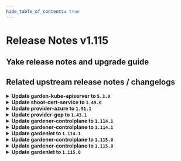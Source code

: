 ```yaml
---
hide_table_of_contents: true
---
```


# Release Notes v1.115

## Yake release notes and upgrade guide

## Related upstream release notes / changelogs


<details>
<summary><b>Update garden-kube-apiserver to <code>5.3.0</code></b></summary>

**Full Changelog**: https://github.com/gardener-community/garden-kube-apiserver/compare/v5.2.0...v5.3.0

</details>

<details>
<summary><b>Update shoot-cert-service to <code>1.49.0</code></b></summary>

# [gardener/gardener-extension-shoot-cert-service]

## 🐛 Bug Fixes

- `[OPERATOR]` Fixes the cert controller manager's observability configuration. by @rickardsjp [#356]
## 🏃 Others

- `[OPERATOR]` Support for using a `CA` issuer as default issuer. by @MartinWeindel [#337]
- `[OPERATOR]` `extension-shoot-cert-service` no longer supports Shoots with Кubernetes version <= 1.26. by @RadaBDimitrova [#309]
# [gardener/cert-management]

## ✨ New Features

- `[OPERATOR]` Introduce multi-arch build for `linux/arm64` images. by @marc1404 [gardener/cert-management#405]

## Helm Charts
- shoot-cert-service: `europe-docker.pkg.dev/gardener-project/releases/charts/gardener/extensions/shoot-cert-service:v1.49.0`
## Docker Images
- gardener-extension-shoot-cert-service: `europe-docker.pkg.dev/gardener-project/releases/gardener/extensions/shoot-cert-service:v1.49.0`


</details>

<details>
<summary><b>Update provider-azure to <code>1.51.1</code></b></summary>

# [gardener/gardener-extension-provider-azure]

## 🐛 Bug Fixes

- `[OPERATOR]` The admission webhook is now allowed to GET workload identities. by @dimityrmirchev [#1121]

## Helm Charts
- admission-azure-application: `europe-docker.pkg.dev/gardener-project/releases/charts/gardener/extensions/admission-azure-application:v1.51.1`
- admission-azure-runtime: `europe-docker.pkg.dev/gardener-project/releases/charts/gardener/extensions/admission-azure-runtime:v1.51.1`
- provider-azure: `europe-docker.pkg.dev/gardener-project/releases/charts/gardener/extensions/provider-azure:v1.51.1`
## Docker Images
- gardener-extension-admission-azure: `europe-docker.pkg.dev/gardener-project/releases/gardener/extensions/admission-azure:v1.51.1`
- gardener-extension-provider-azure: `europe-docker.pkg.dev/gardener-project/releases/gardener/extensions/provider-azure:v1.51.1`


</details>

<details>
<summary><b>Update provider-gcp to <code>1.43.1</code></b></summary>

# [gardener/gardener-extension-provider-gcp]

## 🐛 Bug Fixes

- `[OPERATOR]` The admission webhook is now allowed to GET workload identities. by @dimityrmirchev [#1013]

## Helm Charts
- admission-gcp-application: `europe-docker.pkg.dev/gardener-project/releases/charts/gardener/extensions/admission-gcp-application:v1.43.1`
- admission-gcp-runtime: `europe-docker.pkg.dev/gardener-project/releases/charts/gardener/extensions/admission-gcp-runtime:v1.43.1`
- provider-gcp: `europe-docker.pkg.dev/gardener-project/releases/charts/gardener/extensions/provider-gcp:v1.43.1`
## Docker Images
- gardener-extension-admission-gcp: `europe-docker.pkg.dev/gardener-project/releases/gardener/extensions/admission-gcp:v1.43.1`
- gardener-extension-provider-gcp: `europe-docker.pkg.dev/gardener-project/releases/gardener/extensions/provider-gcp:v1.43.1`


</details>

<details>
<summary><b>Update gardener-controlplane to <code>1.114.1</code></b></summary>

# [gardener/gardener]

## 🐛 Bug Fixes

- `[DEPENDENCY]` The `hack/check-generate.sh` script was fixed to only execute the `check-generate` target if it exists in the corresponding Makefile. by @timuthy [#11641]
- `[USER]` A bug which made the wildcard TLS certificate endpoint of non-HA-multizone shoot kube-apiservers inaccessible has been fixed. by @oliver-goetz [#11697]
- `[USER]` A bug has been fixed which prevented `Shoot` deletion because of an unavailable `gardener-resource-manager` deployment. by @rfranzke [#11710]
- `[USER]` A bug in gardener-operator which made the virtual-kube-apiserver serve the self-signed certificate on the wildcard TLS certificate endpoint when IstioTLSTermination feature gate is active has been fixed. by @oliver-goetz [#11697]
- `[OPERATOR]` A bug which might break control-plane access to shoots until their next reconciliation when deactivating IstioTLSTermination feature gate on their seed has been fixed. by @oliver-goetz [#11694]
## 🏃 Others

- `[OPERATOR]` gardener-apiserver now returns a warning when the Shoot has the `spec.kubernetes.enableStaticTokenKubeconfig` field set. by @shafeeqes [#11666]

## Helm Charts
- controlplane: `europe-docker.pkg.dev/gardener-project/releases/charts/gardener/controlplane:v1.114.1`
- gardenlet: `europe-docker.pkg.dev/gardener-project/releases/charts/gardener/gardenlet:v1.114.1`
- operator: `europe-docker.pkg.dev/gardener-project/releases/charts/gardener/operator:v1.114.1`
- resource-manager: `europe-docker.pkg.dev/gardener-project/releases/charts/gardener/resource-manager:v1.114.1`
## Docker Images
- admission-controller: `europe-docker.pkg.dev/gardener-project/releases/gardener/admission-controller:v1.114.1`
- apiserver: `europe-docker.pkg.dev/gardener-project/releases/gardener/apiserver:v1.114.1`
- controller-manager: `europe-docker.pkg.dev/gardener-project/releases/gardener/controller-manager:v1.114.1`
- gardenlet: `europe-docker.pkg.dev/gardener-project/releases/gardener/gardenlet:v1.114.1`
- node-agent: `europe-docker.pkg.dev/gardener-project/releases/gardener/node-agent:v1.114.1`
- operator: `europe-docker.pkg.dev/gardener-project/releases/gardener/operator:v1.114.1`
- resource-manager: `europe-docker.pkg.dev/gardener-project/releases/gardener/resource-manager:v1.114.1`
- scheduler: `europe-docker.pkg.dev/gardener-project/releases/gardener/scheduler:v1.114.1`


</details>

<details>
<summary><b>Update gardener-controlplane to <code>1.114.1</code></b></summary>

# [gardener/gardener]

## 🐛 Bug Fixes

- `[DEPENDENCY]` The `hack/check-generate.sh` script was fixed to only execute the `check-generate` target if it exists in the corresponding Makefile. by @timuthy [#11641]
- `[USER]` A bug which made the wildcard TLS certificate endpoint of non-HA-multizone shoot kube-apiservers inaccessible has been fixed. by @oliver-goetz [#11697]
- `[USER]` A bug has been fixed which prevented `Shoot` deletion because of an unavailable `gardener-resource-manager` deployment. by @rfranzke [#11710]
- `[USER]` A bug in gardener-operator which made the virtual-kube-apiserver serve the self-signed certificate on the wildcard TLS certificate endpoint when IstioTLSTermination feature gate is active has been fixed. by @oliver-goetz [#11697]
- `[OPERATOR]` A bug which might break control-plane access to shoots until their next reconciliation when deactivating IstioTLSTermination feature gate on their seed has been fixed. by @oliver-goetz [#11694]
## 🏃 Others

- `[OPERATOR]` gardener-apiserver now returns a warning when the Shoot has the `spec.kubernetes.enableStaticTokenKubeconfig` field set. by @shafeeqes [#11666]

## Helm Charts
- controlplane: `europe-docker.pkg.dev/gardener-project/releases/charts/gardener/controlplane:v1.114.1`
- gardenlet: `europe-docker.pkg.dev/gardener-project/releases/charts/gardener/gardenlet:v1.114.1`
- operator: `europe-docker.pkg.dev/gardener-project/releases/charts/gardener/operator:v1.114.1`
- resource-manager: `europe-docker.pkg.dev/gardener-project/releases/charts/gardener/resource-manager:v1.114.1`
## Docker Images
- admission-controller: `europe-docker.pkg.dev/gardener-project/releases/gardener/admission-controller:v1.114.1`
- apiserver: `europe-docker.pkg.dev/gardener-project/releases/gardener/apiserver:v1.114.1`
- controller-manager: `europe-docker.pkg.dev/gardener-project/releases/gardener/controller-manager:v1.114.1`
- gardenlet: `europe-docker.pkg.dev/gardener-project/releases/gardener/gardenlet:v1.114.1`
- node-agent: `europe-docker.pkg.dev/gardener-project/releases/gardener/node-agent:v1.114.1`
- operator: `europe-docker.pkg.dev/gardener-project/releases/gardener/operator:v1.114.1`
- resource-manager: `europe-docker.pkg.dev/gardener-project/releases/gardener/resource-manager:v1.114.1`
- scheduler: `europe-docker.pkg.dev/gardener-project/releases/gardener/scheduler:v1.114.1`


</details>

<details>
<summary><b>Update gardenlet to <code>1.114.1</code></b></summary>

# [gardener/gardener]

## 🐛 Bug Fixes

- `[DEPENDENCY]` The `hack/check-generate.sh` script was fixed to only execute the `check-generate` target if it exists in the corresponding Makefile. by @timuthy [#11641]
- `[USER]` A bug which made the wildcard TLS certificate endpoint of non-HA-multizone shoot kube-apiservers inaccessible has been fixed. by @oliver-goetz [#11697]
- `[USER]` A bug has been fixed which prevented `Shoot` deletion because of an unavailable `gardener-resource-manager` deployment. by @rfranzke [#11710]
- `[USER]` A bug in gardener-operator which made the virtual-kube-apiserver serve the self-signed certificate on the wildcard TLS certificate endpoint when IstioTLSTermination feature gate is active has been fixed. by @oliver-goetz [#11697]
- `[OPERATOR]` A bug which might break control-plane access to shoots until their next reconciliation when deactivating IstioTLSTermination feature gate on their seed has been fixed. by @oliver-goetz [#11694]
## 🏃 Others

- `[OPERATOR]` gardener-apiserver now returns a warning when the Shoot has the `spec.kubernetes.enableStaticTokenKubeconfig` field set. by @shafeeqes [#11666]

## Helm Charts
- controlplane: `europe-docker.pkg.dev/gardener-project/releases/charts/gardener/controlplane:v1.114.1`
- gardenlet: `europe-docker.pkg.dev/gardener-project/releases/charts/gardener/gardenlet:v1.114.1`
- operator: `europe-docker.pkg.dev/gardener-project/releases/charts/gardener/operator:v1.114.1`
- resource-manager: `europe-docker.pkg.dev/gardener-project/releases/charts/gardener/resource-manager:v1.114.1`
## Docker Images
- admission-controller: `europe-docker.pkg.dev/gardener-project/releases/gardener/admission-controller:v1.114.1`
- apiserver: `europe-docker.pkg.dev/gardener-project/releases/gardener/apiserver:v1.114.1`
- controller-manager: `europe-docker.pkg.dev/gardener-project/releases/gardener/controller-manager:v1.114.1`
- gardenlet: `europe-docker.pkg.dev/gardener-project/releases/gardener/gardenlet:v1.114.1`
- node-agent: `europe-docker.pkg.dev/gardener-project/releases/gardener/node-agent:v1.114.1`
- operator: `europe-docker.pkg.dev/gardener-project/releases/gardener/operator:v1.114.1`
- resource-manager: `europe-docker.pkg.dev/gardener-project/releases/gardener/resource-manager:v1.114.1`
- scheduler: `europe-docker.pkg.dev/gardener-project/releases/gardener/scheduler:v1.114.1`


</details>

<details>
<summary><b>Update gardener-controlplane to <code>1.115.0</code></b></summary>

# [gardener/gardener]

## ⚠️ Breaking Changes

- `[OPERATOR]` `PodTopologySpreadConstraints` webhook in the `gardener-resource-manager` is disabled for seeds unconditionally and for shoots which doesn't disable kubernetes feature gate `MatchLabelKeysInPodTopologySpread` explicitly. by @shafeeqes [#11497]
- `[OPERATOR]` `TokenInvalidator` controller and webhook in the `gardener-resource-manager` are removed.   by @shafeeqes [#11497]
- `[DEVELOPER]` The `github.com/gardener/gardener/pkg/utils/gardener.ReconcileTopologyAwareRoutingMetadata` func in deperecated in favor of `github.com/gardener/gardener/pkg/utils/gardener.ReconcileTopologyAwareRoutingSettings`. by @ialidzhikov [#11178]
## 📰 Noteworthy

- `[OPERATOR]` The [`ServiceTrafficDistribution`](https://kubernetes.io/docs/reference/networking/virtual-ips/#traffic-distribution) feature is being used on to make Services topology-aware when the runtime Kubernetes version is 1.31+. by @ialidzhikov [#11178]
- `[DEVELOPER]` `fluent-operator` APIs and CRDs are updated from v2 to v3 by @nickytd [#11673]
- `[USER]` The `updateStrategy` of existing machine images in a `CloudProfile` can now be overridden in a `NamespacedCloudProfile`. by @LucaBernstein [#11550]
## ✨ New Features

- `[OPERATOR]` The `injectGardenKubeconfig` field is defaulted to `true` for extensions responsible for `Worker` resources when registered via the `operator.gardener.cloud/v1alpha1.Extension` API. by @rfranzke [#11658]
- `[OPERATOR]` You can use `.spec.virtualCluster.gardener.gardenerAPIServer.goAwayChance` in the `Garden` API to specify the probability for randomly closing a connection (GOAWAY) in order to prevent HTTP/2 clients from getting stuck on a single `gardener-apiserver`. by @rfranzke [#11551]
- `[USER]` `NamespacedCloudProfile.spec.limits.maxNodesTotal` can be used to override the limit of the maximum number of nodes a shoot can have during runtime, as defined in the parent `CloudProfile`. See [the documentation](https://github.com/gardener/gardener/blob/master/docs/usage/shoot/shoot_limits.md) for more details. by @LucaBernstein [#11647]
- `[USER]` If the Gardener operator has defined a control plane wildcard certificate, the `.status.advertisedAddresses` of the `Shoot` contain an entry with an endpoint secured by this certificate. Note that this endpoint is specific to the seed cluster the `Shoot` is scheduled to. Read all about it in [this document](https://github.com/gardener/gardener/blob/master/docs/usage/shoot/shoot_access.md). by @rfranzke [#11612]
- `[USER]` The feature gate `NewVPN` has been graduated to `Beta` and is now enabled by default. by @ScheererJ [#11693]
## 🐛 Bug Fixes

- `[USER]` A bug causing race condition in the `kube-proxy` pod related to concurrent modifications of iptables rules was fixed. by @AleksandarSavchev [#11668]
- `[USER]` Fix authentication panel in API server Plutono dashboard for Shoot clusters by @chrkl [#11667]
## 🏃 Others

- `[DEPENDENCY]` The following dependencies have been updated:  
  - `quay.io/kiwigrid/k8s-sidecar` from `1.30.1` to `1.30.2`.  by @gardener-ci-robot [#11628]
- `[DEPENDENCY]` The following dependencies have been updated:  
  - `gardener/machine-controller-manager` from `v0.56.1` to `v0.57.0`. [Release Notes](https://redirect.github.com/gardener/machine-controller-manager/releases/tag/v0.57.0)  
  - `github.com/gardener/machine-controller-manager` from `v0.56.1` to `v0.57.0`.  by @gardener-ci-robot [#11620]
- `[DEPENDENCY]` The following dependencies have been updated:  
  - `credativ/vali` from `v2.2.21` to `v2.2.22`. [Release Notes](https://redirect.github.com/credativ/vali/releases/tag/v2.2.22) by @gardener-ci-robot [#11664]
- `[DEPENDENCY]` The following dependencies have been updated:  
  - `gardener/gardener-metrics-exporter` from `0.36.0` to `0.37.0`. [Release Notes](https://redirect.github.com/gardener/gardener-metrics-exporter/releases/tag/0.37.0) by @gardener-ci-robot [#11677]
- `[DEPENDENCY]` The following dependencies have been updated:  
  - `credativ/plutono` from `v7.5.36` to `v7.5.37`. [Release Notes](https://redirect.github.com/credativ/plutono/releases/tag/v7.5.37) by @gardener-ci-robot [#11663]
- `[DEPENDENCY]` The following dependencies have been updated:  
  - `quay.io/prometheus/alertmanager` from `v0.28.0` to `v0.28.1`.  by @gardener-ci-robot [#11625]
- `[OPERATOR]` Added field `OCIRepository.PullSecretRef` for pulling helm charts from repositories with access restrictions. by @MartinWeindel [#11324]
- `[OPERATOR]` The ports used by provider-local can now be specified via helm values. by @ScheererJ [#11700]
- `[OPERATOR]` `CreateShoot` testdefinition exposes `minAllowed` options for control plane by @hendrikKahl [#11637]
- `[OPERATOR]` The gardener-node-agent is now able to deal with the new version v3 of containerd's configuration file `/etc/containerd/config.toml`. As this new version of the configuration file comes with a new structure of certain configuration options, gardener-node-agent must be able to write configuration changes to different locations within the file based on its version. If it detects this config file to be version 3, it will write all relevant configuration changes to the new config keys. In addition, for any plugins inserted through an OSC `PluginConfiguration`, it will check if its path matches a typical v2 compliant path prefix and will translate it to the equivalent v3 compliant path prefix. by @MrBatschner [#11623]
- `[OPERATOR]` Upgrade Prometheus to v3.2 by @vicwicker [#11552]
- `[OPERATOR]` Garden and Seed cluster component containers, which do not require privilege escalations, now forbid privilege escalation explicitly. by @georgibaltiev [#11519]
- `[OPERATOR]` The `gardener/autoscaler` image has been updated to `v1.31.0`. [Release Notes](https://github.com/gardener/autoscaler/releases/tag/v1.31.0) by @aaronfern [#11646]
- `[OPERATOR]` Enable the `VerticalPodAutoscalerCappedRecommendation` alerts by @vicwicker [#11622]
- `[OPERATOR]` `gardener-apiserver` is now deployed with a fixed number of replicas (HA configuration: 3, non-HA configuration: 2). It does not use `HPA` anymore. by @oliver-goetz [#11684]
- `[OPERATOR]` `gardener-operator` rejects deletion requests for `Extension`s deemed required for the landscape.  by @timuthy [#11606]
- `[DEVELOPER]` The `ObjectNames()` function of `github.com/gardener/gardener/test/utils/matchers` can be used to modify `object.Object` lists to a `[]string` with their name. This is useful in tests to avoid using `gstruct` matchers that bloat the test output. by @tobschli [#11616]
- `[DEVELOPER]` The [component checklist](https://github.com/gardener/gardener/blob/v1.115.0/docs/development/component-checklist.md) now recommends setting `revisionHistoryLimit=2` for `DaemonSet`s as well. by @rfranzke [#11659]
- `[DEVELOPER]` Allow to configure bootstrapping control plane nodes with controller installations by setting `hostNetwork`, `replicas`, `tolerations` and usable ports. by @ScheererJ [#11527]
- `[DEVELOPER]` An issue causing the VPN tunnel test-machinery integration test to fail is now fixed. by @ialidzhikov [#11716]
## 📖 Documentation

- `[USER]` Add documentation on how to federate metrics from the shoot Prometheus into an external Prometheus instance by @vicwicker [#11609]

## Helm Charts
- controlplane: `europe-docker.pkg.dev/gardener-project/releases/charts/gardener/controlplane:v1.115.0`
- gardenlet: `europe-docker.pkg.dev/gardener-project/releases/charts/gardener/gardenlet:v1.115.0`
- operator: `europe-docker.pkg.dev/gardener-project/releases/charts/gardener/operator:v1.115.0`
- resource-manager: `europe-docker.pkg.dev/gardener-project/releases/charts/gardener/resource-manager:v1.115.0`
## Docker Images
- admission-controller: `europe-docker.pkg.dev/gardener-project/releases/gardener/admission-controller:v1.115.0`
- apiserver: `europe-docker.pkg.dev/gardener-project/releases/gardener/apiserver:v1.115.0`
- controller-manager: `europe-docker.pkg.dev/gardener-project/releases/gardener/controller-manager:v1.115.0`
- gardenlet: `europe-docker.pkg.dev/gardener-project/releases/gardener/gardenlet:v1.115.0`
- node-agent: `europe-docker.pkg.dev/gardener-project/releases/gardener/node-agent:v1.115.0`
- operator: `europe-docker.pkg.dev/gardener-project/releases/gardener/operator:v1.115.0`
- resource-manager: `europe-docker.pkg.dev/gardener-project/releases/gardener/resource-manager:v1.115.0`
- scheduler: `europe-docker.pkg.dev/gardener-project/releases/gardener/scheduler:v1.115.0`


</details>

<details>
<summary><b>Update gardener-controlplane to <code>1.115.0</code></b></summary>

# [gardener/gardener]

## ⚠️ Breaking Changes

- `[OPERATOR]` `PodTopologySpreadConstraints` webhook in the `gardener-resource-manager` is disabled for seeds unconditionally and for shoots which doesn't disable kubernetes feature gate `MatchLabelKeysInPodTopologySpread` explicitly. by @shafeeqes [#11497]
- `[OPERATOR]` `TokenInvalidator` controller and webhook in the `gardener-resource-manager` are removed.   by @shafeeqes [#11497]
- `[DEVELOPER]` The `github.com/gardener/gardener/pkg/utils/gardener.ReconcileTopologyAwareRoutingMetadata` func in deperecated in favor of `github.com/gardener/gardener/pkg/utils/gardener.ReconcileTopologyAwareRoutingSettings`. by @ialidzhikov [#11178]
## 📰 Noteworthy

- `[OPERATOR]` The [`ServiceTrafficDistribution`](https://kubernetes.io/docs/reference/networking/virtual-ips/#traffic-distribution) feature is being used on to make Services topology-aware when the runtime Kubernetes version is 1.31+. by @ialidzhikov [#11178]
- `[DEVELOPER]` `fluent-operator` APIs and CRDs are updated from v2 to v3 by @nickytd [#11673]
- `[USER]` The `updateStrategy` of existing machine images in a `CloudProfile` can now be overridden in a `NamespacedCloudProfile`. by @LucaBernstein [#11550]
## ✨ New Features

- `[OPERATOR]` The `injectGardenKubeconfig` field is defaulted to `true` for extensions responsible for `Worker` resources when registered via the `operator.gardener.cloud/v1alpha1.Extension` API. by @rfranzke [#11658]
- `[OPERATOR]` You can use `.spec.virtualCluster.gardener.gardenerAPIServer.goAwayChance` in the `Garden` API to specify the probability for randomly closing a connection (GOAWAY) in order to prevent HTTP/2 clients from getting stuck on a single `gardener-apiserver`. by @rfranzke [#11551]
- `[USER]` `NamespacedCloudProfile.spec.limits.maxNodesTotal` can be used to override the limit of the maximum number of nodes a shoot can have during runtime, as defined in the parent `CloudProfile`. See [the documentation](https://github.com/gardener/gardener/blob/master/docs/usage/shoot/shoot_limits.md) for more details. by @LucaBernstein [#11647]
- `[USER]` If the Gardener operator has defined a control plane wildcard certificate, the `.status.advertisedAddresses` of the `Shoot` contain an entry with an endpoint secured by this certificate. Note that this endpoint is specific to the seed cluster the `Shoot` is scheduled to. Read all about it in [this document](https://github.com/gardener/gardener/blob/master/docs/usage/shoot/shoot_access.md). by @rfranzke [#11612]
- `[USER]` The feature gate `NewVPN` has been graduated to `Beta` and is now enabled by default. by @ScheererJ [#11693]
## 🐛 Bug Fixes

- `[USER]` A bug causing race condition in the `kube-proxy` pod related to concurrent modifications of iptables rules was fixed. by @AleksandarSavchev [#11668]
- `[USER]` Fix authentication panel in API server Plutono dashboard for Shoot clusters by @chrkl [#11667]
## 🏃 Others

- `[DEPENDENCY]` The following dependencies have been updated:  
  - `quay.io/kiwigrid/k8s-sidecar` from `1.30.1` to `1.30.2`.  by @gardener-ci-robot [#11628]
- `[DEPENDENCY]` The following dependencies have been updated:  
  - `gardener/machine-controller-manager` from `v0.56.1` to `v0.57.0`. [Release Notes](https://redirect.github.com/gardener/machine-controller-manager/releases/tag/v0.57.0)  
  - `github.com/gardener/machine-controller-manager` from `v0.56.1` to `v0.57.0`.  by @gardener-ci-robot [#11620]
- `[DEPENDENCY]` The following dependencies have been updated:  
  - `credativ/vali` from `v2.2.21` to `v2.2.22`. [Release Notes](https://redirect.github.com/credativ/vali/releases/tag/v2.2.22) by @gardener-ci-robot [#11664]
- `[DEPENDENCY]` The following dependencies have been updated:  
  - `gardener/gardener-metrics-exporter` from `0.36.0` to `0.37.0`. [Release Notes](https://redirect.github.com/gardener/gardener-metrics-exporter/releases/tag/0.37.0) by @gardener-ci-robot [#11677]
- `[DEPENDENCY]` The following dependencies have been updated:  
  - `credativ/plutono` from `v7.5.36` to `v7.5.37`. [Release Notes](https://redirect.github.com/credativ/plutono/releases/tag/v7.5.37) by @gardener-ci-robot [#11663]
- `[DEPENDENCY]` The following dependencies have been updated:  
  - `quay.io/prometheus/alertmanager` from `v0.28.0` to `v0.28.1`.  by @gardener-ci-robot [#11625]
- `[OPERATOR]` Added field `OCIRepository.PullSecretRef` for pulling helm charts from repositories with access restrictions. by @MartinWeindel [#11324]
- `[OPERATOR]` The ports used by provider-local can now be specified via helm values. by @ScheererJ [#11700]
- `[OPERATOR]` `CreateShoot` testdefinition exposes `minAllowed` options for control plane by @hendrikKahl [#11637]
- `[OPERATOR]` The gardener-node-agent is now able to deal with the new version v3 of containerd's configuration file `/etc/containerd/config.toml`. As this new version of the configuration file comes with a new structure of certain configuration options, gardener-node-agent must be able to write configuration changes to different locations within the file based on its version. If it detects this config file to be version 3, it will write all relevant configuration changes to the new config keys. In addition, for any plugins inserted through an OSC `PluginConfiguration`, it will check if its path matches a typical v2 compliant path prefix and will translate it to the equivalent v3 compliant path prefix. by @MrBatschner [#11623]
- `[OPERATOR]` Upgrade Prometheus to v3.2 by @vicwicker [#11552]
- `[OPERATOR]` Garden and Seed cluster component containers, which do not require privilege escalations, now forbid privilege escalation explicitly. by @georgibaltiev [#11519]
- `[OPERATOR]` The `gardener/autoscaler` image has been updated to `v1.31.0`. [Release Notes](https://github.com/gardener/autoscaler/releases/tag/v1.31.0) by @aaronfern [#11646]
- `[OPERATOR]` Enable the `VerticalPodAutoscalerCappedRecommendation` alerts by @vicwicker [#11622]
- `[OPERATOR]` `gardener-apiserver` is now deployed with a fixed number of replicas (HA configuration: 3, non-HA configuration: 2). It does not use `HPA` anymore. by @oliver-goetz [#11684]
- `[OPERATOR]` `gardener-operator` rejects deletion requests for `Extension`s deemed required for the landscape.  by @timuthy [#11606]
- `[DEVELOPER]` The `ObjectNames()` function of `github.com/gardener/gardener/test/utils/matchers` can be used to modify `object.Object` lists to a `[]string` with their name. This is useful in tests to avoid using `gstruct` matchers that bloat the test output. by @tobschli [#11616]
- `[DEVELOPER]` The [component checklist](https://github.com/gardener/gardener/blob/v1.115.0/docs/development/component-checklist.md) now recommends setting `revisionHistoryLimit=2` for `DaemonSet`s as well. by @rfranzke [#11659]
- `[DEVELOPER]` Allow to configure bootstrapping control plane nodes with controller installations by setting `hostNetwork`, `replicas`, `tolerations` and usable ports. by @ScheererJ [#11527]
- `[DEVELOPER]` An issue causing the VPN tunnel test-machinery integration test to fail is now fixed. by @ialidzhikov [#11716]
## 📖 Documentation

- `[USER]` Add documentation on how to federate metrics from the shoot Prometheus into an external Prometheus instance by @vicwicker [#11609]

## Helm Charts
- controlplane: `europe-docker.pkg.dev/gardener-project/releases/charts/gardener/controlplane:v1.115.0`
- gardenlet: `europe-docker.pkg.dev/gardener-project/releases/charts/gardener/gardenlet:v1.115.0`
- operator: `europe-docker.pkg.dev/gardener-project/releases/charts/gardener/operator:v1.115.0`
- resource-manager: `europe-docker.pkg.dev/gardener-project/releases/charts/gardener/resource-manager:v1.115.0`
## Docker Images
- admission-controller: `europe-docker.pkg.dev/gardener-project/releases/gardener/admission-controller:v1.115.0`
- apiserver: `europe-docker.pkg.dev/gardener-project/releases/gardener/apiserver:v1.115.0`
- controller-manager: `europe-docker.pkg.dev/gardener-project/releases/gardener/controller-manager:v1.115.0`
- gardenlet: `europe-docker.pkg.dev/gardener-project/releases/gardener/gardenlet:v1.115.0`
- node-agent: `europe-docker.pkg.dev/gardener-project/releases/gardener/node-agent:v1.115.0`
- operator: `europe-docker.pkg.dev/gardener-project/releases/gardener/operator:v1.115.0`
- resource-manager: `europe-docker.pkg.dev/gardener-project/releases/gardener/resource-manager:v1.115.0`
- scheduler: `europe-docker.pkg.dev/gardener-project/releases/gardener/scheduler:v1.115.0`


</details>

<details>
<summary><b>Update gardenlet to <code>1.115.0</code></b></summary>

# [gardener/gardener]

## ⚠️ Breaking Changes

- `[OPERATOR]` `PodTopologySpreadConstraints` webhook in the `gardener-resource-manager` is disabled for seeds unconditionally and for shoots which doesn't disable kubernetes feature gate `MatchLabelKeysInPodTopologySpread` explicitly. by @shafeeqes [#11497]
- `[OPERATOR]` `TokenInvalidator` controller and webhook in the `gardener-resource-manager` are removed.   by @shafeeqes [#11497]
- `[DEVELOPER]` The `github.com/gardener/gardener/pkg/utils/gardener.ReconcileTopologyAwareRoutingMetadata` func in deperecated in favor of `github.com/gardener/gardener/pkg/utils/gardener.ReconcileTopologyAwareRoutingSettings`. by @ialidzhikov [#11178]
## 📰 Noteworthy

- `[OPERATOR]` The [`ServiceTrafficDistribution`](https://kubernetes.io/docs/reference/networking/virtual-ips/#traffic-distribution) feature is being used on to make Services topology-aware when the runtime Kubernetes version is 1.31+. by @ialidzhikov [#11178]
- `[DEVELOPER]` `fluent-operator` APIs and CRDs are updated from v2 to v3 by @nickytd [#11673]
- `[USER]` The `updateStrategy` of existing machine images in a `CloudProfile` can now be overridden in a `NamespacedCloudProfile`. by @LucaBernstein [#11550]
## ✨ New Features

- `[OPERATOR]` The `injectGardenKubeconfig` field is defaulted to `true` for extensions responsible for `Worker` resources when registered via the `operator.gardener.cloud/v1alpha1.Extension` API. by @rfranzke [#11658]
- `[OPERATOR]` You can use `.spec.virtualCluster.gardener.gardenerAPIServer.goAwayChance` in the `Garden` API to specify the probability for randomly closing a connection (GOAWAY) in order to prevent HTTP/2 clients from getting stuck on a single `gardener-apiserver`. by @rfranzke [#11551]
- `[USER]` `NamespacedCloudProfile.spec.limits.maxNodesTotal` can be used to override the limit of the maximum number of nodes a shoot can have during runtime, as defined in the parent `CloudProfile`. See [the documentation](https://github.com/gardener/gardener/blob/master/docs/usage/shoot/shoot_limits.md) for more details. by @LucaBernstein [#11647]
- `[USER]` If the Gardener operator has defined a control plane wildcard certificate, the `.status.advertisedAddresses` of the `Shoot` contain an entry with an endpoint secured by this certificate. Note that this endpoint is specific to the seed cluster the `Shoot` is scheduled to. Read all about it in [this document](https://github.com/gardener/gardener/blob/master/docs/usage/shoot/shoot_access.md). by @rfranzke [#11612]
- `[USER]` The feature gate `NewVPN` has been graduated to `Beta` and is now enabled by default. by @ScheererJ [#11693]
## 🐛 Bug Fixes

- `[USER]` A bug causing race condition in the `kube-proxy` pod related to concurrent modifications of iptables rules was fixed. by @AleksandarSavchev [#11668]
- `[USER]` Fix authentication panel in API server Plutono dashboard for Shoot clusters by @chrkl [#11667]
## 🏃 Others

- `[DEPENDENCY]` The following dependencies have been updated:  
  - `quay.io/kiwigrid/k8s-sidecar` from `1.30.1` to `1.30.2`.  by @gardener-ci-robot [#11628]
- `[DEPENDENCY]` The following dependencies have been updated:  
  - `gardener/machine-controller-manager` from `v0.56.1` to `v0.57.0`. [Release Notes](https://redirect.github.com/gardener/machine-controller-manager/releases/tag/v0.57.0)  
  - `github.com/gardener/machine-controller-manager` from `v0.56.1` to `v0.57.0`.  by @gardener-ci-robot [#11620]
- `[DEPENDENCY]` The following dependencies have been updated:  
  - `credativ/vali` from `v2.2.21` to `v2.2.22`. [Release Notes](https://redirect.github.com/credativ/vali/releases/tag/v2.2.22) by @gardener-ci-robot [#11664]
- `[DEPENDENCY]` The following dependencies have been updated:  
  - `gardener/gardener-metrics-exporter` from `0.36.0` to `0.37.0`. [Release Notes](https://redirect.github.com/gardener/gardener-metrics-exporter/releases/tag/0.37.0) by @gardener-ci-robot [#11677]
- `[DEPENDENCY]` The following dependencies have been updated:  
  - `credativ/plutono` from `v7.5.36` to `v7.5.37`. [Release Notes](https://redirect.github.com/credativ/plutono/releases/tag/v7.5.37) by @gardener-ci-robot [#11663]
- `[DEPENDENCY]` The following dependencies have been updated:  
  - `quay.io/prometheus/alertmanager` from `v0.28.0` to `v0.28.1`.  by @gardener-ci-robot [#11625]
- `[OPERATOR]` Added field `OCIRepository.PullSecretRef` for pulling helm charts from repositories with access restrictions. by @MartinWeindel [#11324]
- `[OPERATOR]` The ports used by provider-local can now be specified via helm values. by @ScheererJ [#11700]
- `[OPERATOR]` `CreateShoot` testdefinition exposes `minAllowed` options for control plane by @hendrikKahl [#11637]
- `[OPERATOR]` The gardener-node-agent is now able to deal with the new version v3 of containerd's configuration file `/etc/containerd/config.toml`. As this new version of the configuration file comes with a new structure of certain configuration options, gardener-node-agent must be able to write configuration changes to different locations within the file based on its version. If it detects this config file to be version 3, it will write all relevant configuration changes to the new config keys. In addition, for any plugins inserted through an OSC `PluginConfiguration`, it will check if its path matches a typical v2 compliant path prefix and will translate it to the equivalent v3 compliant path prefix. by @MrBatschner [#11623]
- `[OPERATOR]` Upgrade Prometheus to v3.2 by @vicwicker [#11552]
- `[OPERATOR]` Garden and Seed cluster component containers, which do not require privilege escalations, now forbid privilege escalation explicitly. by @georgibaltiev [#11519]
- `[OPERATOR]` The `gardener/autoscaler` image has been updated to `v1.31.0`. [Release Notes](https://github.com/gardener/autoscaler/releases/tag/v1.31.0) by @aaronfern [#11646]
- `[OPERATOR]` Enable the `VerticalPodAutoscalerCappedRecommendation` alerts by @vicwicker [#11622]
- `[OPERATOR]` `gardener-apiserver` is now deployed with a fixed number of replicas (HA configuration: 3, non-HA configuration: 2). It does not use `HPA` anymore. by @oliver-goetz [#11684]
- `[OPERATOR]` `gardener-operator` rejects deletion requests for `Extension`s deemed required for the landscape.  by @timuthy [#11606]
- `[DEVELOPER]` The `ObjectNames()` function of `github.com/gardener/gardener/test/utils/matchers` can be used to modify `object.Object` lists to a `[]string` with their name. This is useful in tests to avoid using `gstruct` matchers that bloat the test output. by @tobschli [#11616]
- `[DEVELOPER]` The [component checklist](https://github.com/gardener/gardener/blob/v1.115.0/docs/development/component-checklist.md) now recommends setting `revisionHistoryLimit=2` for `DaemonSet`s as well. by @rfranzke [#11659]
- `[DEVELOPER]` Allow to configure bootstrapping control plane nodes with controller installations by setting `hostNetwork`, `replicas`, `tolerations` and usable ports. by @ScheererJ [#11527]
- `[DEVELOPER]` An issue causing the VPN tunnel test-machinery integration test to fail is now fixed. by @ialidzhikov [#11716]
## 📖 Documentation

- `[USER]` Add documentation on how to federate metrics from the shoot Prometheus into an external Prometheus instance by @vicwicker [#11609]

## Helm Charts
- controlplane: `europe-docker.pkg.dev/gardener-project/releases/charts/gardener/controlplane:v1.115.0`
- gardenlet: `europe-docker.pkg.dev/gardener-project/releases/charts/gardener/gardenlet:v1.115.0`
- operator: `europe-docker.pkg.dev/gardener-project/releases/charts/gardener/operator:v1.115.0`
- resource-manager: `europe-docker.pkg.dev/gardener-project/releases/charts/gardener/resource-manager:v1.115.0`
## Docker Images
- admission-controller: `europe-docker.pkg.dev/gardener-project/releases/gardener/admission-controller:v1.115.0`
- apiserver: `europe-docker.pkg.dev/gardener-project/releases/gardener/apiserver:v1.115.0`
- controller-manager: `europe-docker.pkg.dev/gardener-project/releases/gardener/controller-manager:v1.115.0`
- gardenlet: `europe-docker.pkg.dev/gardener-project/releases/gardener/gardenlet:v1.115.0`
- node-agent: `europe-docker.pkg.dev/gardener-project/releases/gardener/node-agent:v1.115.0`
- operator: `europe-docker.pkg.dev/gardener-project/releases/gardener/operator:v1.115.0`
- resource-manager: `europe-docker.pkg.dev/gardener-project/releases/gardener/resource-manager:v1.115.0`
- scheduler: `europe-docker.pkg.dev/gardener-project/releases/gardener/scheduler:v1.115.0`


</details>
